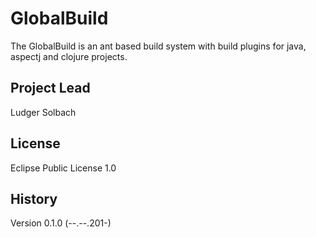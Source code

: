 GlobalBuild
===========

The GlobalBuild is an ant based build system with build plugins for java, aspectj and
clojure projects.



Project Lead
------------
Ludger Solbach

License
-------
Eclipse Public License 1.0

History
-------

Version 0.1.0 (--.--.201-)